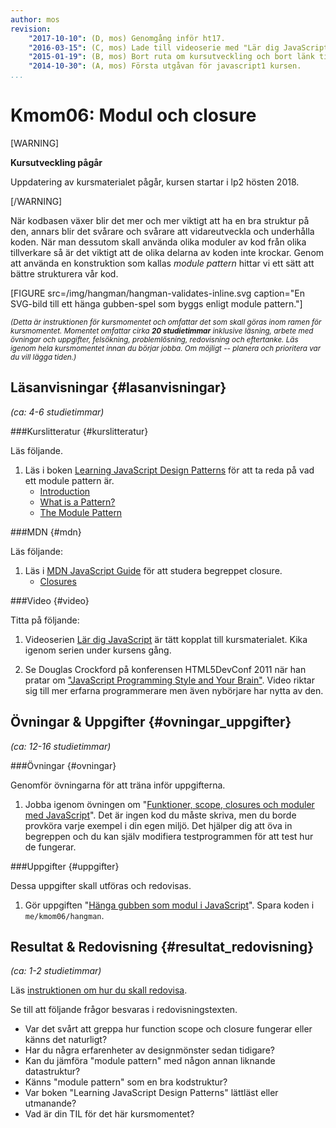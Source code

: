 ```yaml
---
author: mos
revision:
    "2017-10-10": (D, mos) Genomgång inför ht17.
    "2016-03-15": (C, mos) Lade till videoserie med "Lär dig JavaScript".
    "2015-01-19": (B, mos) Bort ruta om kursutveckling och bort länk till youtube-serie.
    "2014-10-30": (A, mos) Första utgåvan för javascript1 kursen.
...
```

Kmom06: Modul och closure
==================================

[WARNING]

**Kursutveckling pågår**

Uppdatering av kursmaterialet pågår, kursen startar i lp2 hösten 2018.

[/WARNING]

När kodbasen växer blir det mer och mer viktigt att ha en bra struktur på den, annars blir det svårare och svårare att vidareutveckla och underhålla koden. När man dessutom skall använda olika moduler av kod från olika tillverkare så är det viktigt att de olika delarna av koden inte krockar. Genom att använda en konstruktion som kallas *module pattern* hittar vi ett sätt att bättre strukturera vår kod.

<!--more-->

[FIGURE src=/img/hangman/hangman-validates-inline.svg caption="En SVG-bild till ett hänga gubben-spel som byggs enligt module pattern."]

<small><i>(Detta är instruktionen för kursmomentet och omfattar det som skall göras inom ramen för kursmomentet. Momentet omfattar cirka **20 studietimmar** inklusive läsning, arbete med övningar och uppgifter, felsökning, problemlösning, redovisning och eftertanke. Läs igenom hela kursmomentet innan du börjar jobba. Om möjligt -- planera och prioritera var du vill lägga tiden.)</i></small>



Läsanvisningar  {#lasanvisningar}
---------------------------------

*(ca: 4-6 studietimmar)*


###Kurslitteratur  {#kurslitteratur}

Läs följande.

1. Läs i boken [Learning JavaScript Design Patterns](http://addyosmani.com/resources/essentialjsdesignpatterns/book/) för att ta reda på vad ett module pattern är.
    * [Introduction](http://addyosmani.com/resources/essentialjsdesignpatterns/book/#introduction)
    * [What is a Pattern?](http://addyosmani.com/resources/essentialjsdesignpatterns/book/#whatisapattern)
    * [The Module Pattern](http://addyosmani.com/resources/essentialjsdesignpatterns/book/#modulepatternjavascript)



###MDN {#mdn}

Läs följande:

1. Läs i [MDN JavaScript Guide](https://developer.mozilla.org/en-US/docs/Web/JavaScript/Guide) för att studera begreppet closure.
    * [Closures](https://developer.mozilla.org/en-US/docs/Web/JavaScript/Guide/Closures)



<!--
###Artiklar {#artiklar}
-->



###Video  {#video}

Titta på följande:

1. Videoserien [Lär dig JavaScript](https://www.youtube.com/playlist?list=PLKtP9l5q3ce_YXUQlr5aAzJ406vSsmeMT) är tätt kopplat till kursmaterialet. Kika igenom serien under kursens gång.

1. Se Douglas Crockford på konferensen HTML5DevConf 2011 när han pratar om ["JavaScript Programming Style and Your Brain"](https://www.youtube.com/watch?v=cIOIyfRoGcM). Video riktar sig till mer erfarna programmerare men även nybörjare har nytta av den.



<!--
###Lästips {#lastips}

Det finns inga lästips.
-->



Övningar & Uppgifter  {#ovningar_uppgifter}
-------------------------------------------

*(ca: 12-16 studietimmar)*


###Övningar {#ovningar}

Genomför övningarna för att träna inför uppgifterna.

1. Jobba igenom övningen om "[Funktioner, scope, closures och moduler med JavaScript](kunskap/funktioner-scope-closures-och-moduler-med-javascript)". Det är ingen kod du måste skriva, men du borde provköra varje exempel i din egen miljö. Det hjälper dig att öva in begreppen och du kan själv modifiera testprogrammen för att test hur de fungerar.



###Uppgifter {#uppgifter}

Dessa uppgifter skall utföras och redovisas.

1. Gör uppgiften "[Hänga gubben som modul i JavaScript](uppgift/hanga-gubben-som-modul-i-javascript)". Spara koden i `me/kmom06/hangman`.



<!--
###Extra {#extra}

Det finns inga extra uppgifter.
-->



Resultat & Redovisning  {#resultat_redovisning}
-----------------------------------------------

*(ca: 1-2 studietimmar)*

Läs [instruktionen om hur du skall redovisa](./../redovisa).

Se till att följande frågor besvaras i redovisningstexten.

* Var det svårt att greppa hur function scope och closure fungerar eller känns det naturligt?
* Har du några erfarenheter av designmönster sedan tidigare?
* Kan du jämföra "module pattern" med någon annan liknande datastruktur?
* Känns "module pattern" som en bra kodstruktur?
* Var boken "Learning JavaScript Design Patterns" lättläst eller utmanande?
* Vad är din TIL för det här kursmomentet?
